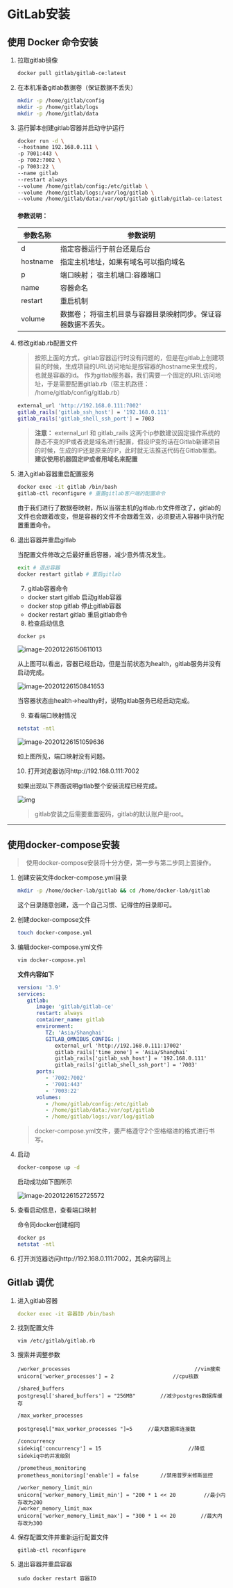 # GitLab安装

## 使用 Docker 命令安装

1. 拉取gitlab镜像

   ```sh
   docker pull gitlab/gitlab-ce:latest
   ```

2. 在本机准备gitlab数据卷（保证数据不丢失）

   ```sh
   mkdir -p /home/gitlab/config
   mkdir -p /home/gitlab/logs
   mkdir -p /home/gitlab/data
   ```

3. 运行脚本创建gitlab容器并启动守护运行

   ```sh
   docker run -d \
   --hostname 192.168.0.111 \
   -p 7001:443 \
   -p 7002:7002 \
   -p 7003:22 \
   --name gitlab
   --restart always
   --volume /home/gitlab/config:/etc/gitlab \
   --volume /home/gitlab/logs:/var/log/gitlab \
   --volume /home/gitlab/data:/var/opt/gitlab gitlab/gitlab-ce:latest
   ```

   #### 参数说明：

   | 参数名称 | 参数说明                                                     |
   | -------- | ------------------------------------------------------------ |
   | d        | 指定容器运行于前台还是后台                                   |
   | hostname | 指定主机地址，如果有域名可以指向域名                         |
   | p        | 端口映射； 宿主机端口:容器端口                               |
   | name     | 容器命名                                                     |
   | restart  | 重启机制                                                     |
   | volume   | 数据卷； 将宿主机目录与容器目录映射同步。保证容器数据不丢失。 |

4. 修改gitlab.rb配置文件

   > 按照上面的方式，gitlab容器运行时没有问题的，但是在gitlab上创建项目的时候，生成项目的URL访问地址是按容器的hostname来生成的， 也就是容器的id。 作为gitlab服务器，我们需要一个固定的URL访问地址，于是需要配置gitlab.rb（宿主机路径： /home/gitlab/config/gitlab.rb）

   ```	sh
   external_url 'http://192.168.0.111:7002'
   gitlab_rails['gitlab_ssh_host'] = '192.168.0.111'
   gitlab_rails['gitlab_shell_ssh_port'] = 7003
   ```

   > **注意：** external_url 和 gitlab_rails 这两个ip参数建议固定操作系统的静态不变的IP或者说是域名进行配置，假设IP变的话在Gitlab新建项目的时候，生成的IP还是原来的IP，此时就无法推送代码在Gitlab里面。**建议使用机器固定IP或者用域名来配置**

5. 进入gitlab容器重启配置服务

   ```sh
   docker exec -it gitlab /bin/bash
   gitlab-ctl reconfigure # 重置gitlab客户端的配置命令
   ```

   由于我们进行了数据卷映射，所以当宿主机的gitlab.rb文件修改了，gitlab的文件也会跟着改变，但是容器的文件不会跟着生效，必须要进入容器中执行配置重置命令。

 6. 退出容器并重启gitlab

    当配置文件修改之后最好重启容器，减少意外情况发生。

    ```sh
    exit # 退出容器
    docker restart gitlab # 重启gitlab
    ```

	7. gitlab容器命令

    * docker start gitlab 启动gitlab容器
    * docker stop gitlab 停止gitlab容器
    * docker restart gitlab 重启gitlab命令

	8. 检查启动信息

    ```sh
    docker ps
    ```

    <img src="GitLab安装.assets/image-20201226150611013.png" alt="image-20201226150611013"  />

    从上图可以看出，容器已经启动，但是当前状态为health，gitlab服务并没有启动完成。

    ![image-20201226150841653](GitLab安装.assets/image-20201226150841653.png)

    当容器状态由health->healthy时，说明gitlab服务已经启动完成。

	9. 查看端口映射情况

    ```sh
    netstat -ntl
    ```

    ![image-20201226151059636](C:\Users\Hale\AppData\Roaming\Typora\typora-user-images\image-20201226151059636.png)

    如上图所见，端口映射没有问题。

	10. 打开浏览器访问http://192.168.0.111:7002

     如果出现以下界面说明gitlab整个安装流程已经完成。

     ![img](GitLab安装.assets/14586304-6e4f38e8036d9c9f.png)

     > gitlab安装之后需要重置密码，gitlab的默认账户是root。

----



## 使用docker-compose安装

> ​	使用docker-compose安装将十分方便，第一步与第二步同上面操作。

1. 创建安装文件docker-compose.yml目录

   ```sh
   mkdir -p /home/docker-lab/gitlab && cd /home/docker-lab/gitlab
   ```

   这个目录随意创建，选一个自己习惯、记得住的目录即可。

2. 创建docker-compose文件

   ```sh
   touch docker-compose.yml
   ```

   

3. 编辑docker-compose.yml文件

   ```sh
   vim docker-compose.yml
   ```

   **文件内容如下**

   ```yml
   version: '3.9'
   services:
      gitlab:
         image: 'gitlab/gitlab-ce'
         restart: always
         container_name: gitlab                                                                                                                                                                                                                                   
         environment:
            TZ: 'Asia/Shanghai'
            GITLAB_OMNIBUS_CONFIG: |
               external_url 'http://192.168.0.111:17002'
               gitlab_rails['time_zone'] = 'Asia/Shanghai'
               gitlab_rails['gitlab_ssh_host'] = '192.168.0.111'
               gitlab_rails['gitlab_shell_ssh_port'] = '7003'
         ports:
            - '7002:7002'
            - '7001:443'
            - '7003:22'
         volumes:
            - /home/gitlab/config:/etc/gitlab
            - /home/gitlab/data:/var/opt/gitlab
            - /home/gitlab/logs:/var/log/gitlab
   
   ```

   > docker-compose.yml文件，要严格遵守2个空格缩进的格式进行书写。

4. 启动

   ```sh
   docker-compose up -d
   ```

   启动成功如下图所示

   ![image-20201226152725572](GitLab安装.assets/image-20201226152725572.png)

5. 查看启动信息，查看端口映射

   命令同docker创建相同

   ```sh
   docker ps
   netstat -ntl
   ```

6. 打开浏览器访问http://192.168.0.111:7002，其余内容同上

## Gitlab 调优

1. 进入gitlab容器

   ```yaml
   docker exec -it 容器ID /bin/bash
   ```

   

2. 找到配置文件

   ```shell
   vim /etc/gitlab/gitlab.rb
   ```

   

3. 搜索并调整参数

   ```text
   /worker_processes                                        //vim搜索
   unicorn['worker_processes'] = 2                   //cpu核数
   
   /shared_buffers
   postgresql['shared_buffers'] = "256MB"        //减少postgres数据库缓存
   
   /max_worker_processes 
   
   postgresql["max_worker_processes "]=5     //最大数据库连接数
   
   /concurrency
   sidekiq['concurrency'] = 15                            //降低sidekiq中的并发级别
   
   /prometheus_monitoring
   prometheus_monitoring['enable'] = false       //禁用普罗米修斯监控
   
   /worker_memory_limit_min
   unicorn['worker_memory_limit_min'] = "200 * 1 << 20         //最小内存改为200
   /worker_memory_limit_max
   unicorn['worker_memory_limit_max'] = "300 * 1 << 20        //最大内存改为300
   ```

   

4. 保存配置文件并重新运行配置文件

   ```shell
   gitlab-ctl reconfigure
   ```

5. 退出容器并重启容器

   ```shell
   sudo docker restart 容器ID
   ```

   
